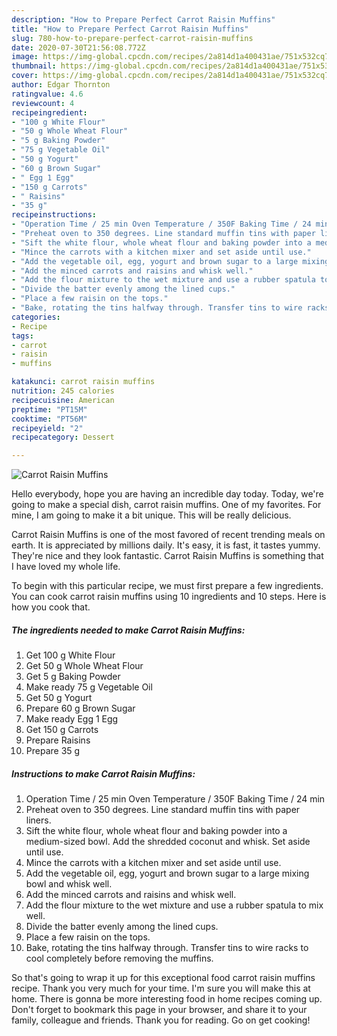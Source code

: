 ```yaml
---
description: "How to Prepare Perfect Carrot Raisin Muffins"
title: "How to Prepare Perfect Carrot Raisin Muffins"
slug: 780-how-to-prepare-perfect-carrot-raisin-muffins
date: 2020-07-30T21:56:08.772Z
image: https://img-global.cpcdn.com/recipes/2a814d1a400431ae/751x532cq70/carrot-raisin-muffins-recipe-main-photo.jpg
thumbnail: https://img-global.cpcdn.com/recipes/2a814d1a400431ae/751x532cq70/carrot-raisin-muffins-recipe-main-photo.jpg
cover: https://img-global.cpcdn.com/recipes/2a814d1a400431ae/751x532cq70/carrot-raisin-muffins-recipe-main-photo.jpg
author: Edgar Thornton
ratingvalue: 4.6
reviewcount: 4
recipeingredient:
- "100 g White Flour"
- "50 g Whole Wheat Flour"
- "5 g Baking Powder"
- "75 g Vegetable Oil"
- "50 g Yogurt"
- "60 g Brown Sugar"
- " Egg 1 Egg"
- "150 g Carrots"
- " Raisins"
- "35 g"
recipeinstructions:
- "Operation Time / 25 min Oven Temperature / 350F Baking Time / 24 min"
- "Preheat oven to 350 degrees. Line standard muffin tins with paper liners."
- "Sift the white flour, whole wheat flour and baking powder into a medium-sized bowl. Add the shredded coconut and whisk. Set aside until use."
- "Mince the carrots with a kitchen mixer and set aside until use."
- "Add the vegetable oil, egg, yogurt and brown sugar to a large mixing bowl and whisk well."
- "Add the minced carrots and raisins and whisk well."
- "Add the flour mixture to the wet mixture and use a rubber spatula to mix well."
- "Divide the batter evenly among the lined cups."
- "Place a few raisin on the tops."
- "Bake, rotating the tins halfway through. Transfer tins to wire racks to cool completely before removing the muffins."
categories:
- Recipe
tags:
- carrot
- raisin
- muffins

katakunci: carrot raisin muffins 
nutrition: 245 calories
recipecuisine: American
preptime: "PT15M"
cooktime: "PT56M"
recipeyield: "2"
recipecategory: Dessert

---
```



![Carrot Raisin Muffins](https://img-global.cpcdn.com/recipes/2a814d1a400431ae/751x532cq70/carrot-raisin-muffins-recipe-main-photo.jpg)

Hello everybody, hope you are having an incredible day today. Today, we're going to make a special dish, carrot raisin muffins. One of my favorites. For mine, I am going to make it a bit unique. This will be really delicious.

Carrot Raisin Muffins is one of the most favored of recent trending meals on earth. It is appreciated by millions daily. It's easy, it is fast, it tastes yummy. They're nice and they look fantastic. Carrot Raisin Muffins is something that I have loved my whole life.




To begin with this particular recipe, we must first prepare a few ingredients. You can cook carrot raisin muffins using 10 ingredients and 10 steps. Here is how you cook that.

<!--inarticleads1-->

##### The ingredients needed to make Carrot Raisin Muffins:

1. Get 100 g White Flour
1. Get 50 g Whole Wheat Flour
1. Get 5 g Baking Powder
1. Make ready 75 g Vegetable Oil
1. Get 50 g Yogurt
1. Prepare 60 g Brown Sugar
1. Make ready  Egg 1 Egg
1. Get 150 g Carrots
1. Prepare  Raisins
1. Prepare 35 g




<!--inarticleads2-->

##### Instructions to make Carrot Raisin Muffins:

1. Operation Time / 25 min Oven Temperature / 350F Baking Time / 24 min
1. Preheat oven to 350 degrees. Line standard muffin tins with paper liners.
1. Sift the white flour, whole wheat flour and baking powder into a medium-sized bowl. Add the shredded coconut and whisk. Set aside until use.
1. Mince the carrots with a kitchen mixer and set aside until use.
1. Add the vegetable oil, egg, yogurt and brown sugar to a large mixing bowl and whisk well.
1. Add the minced carrots and raisins and whisk well.
1. Add the flour mixture to the wet mixture and use a rubber spatula to mix well.
1. Divide the batter evenly among the lined cups.
1. Place a few raisin on the tops.
1. Bake, rotating the tins halfway through. Transfer tins to wire racks to cool completely before removing the muffins.




So that's going to wrap it up for this exceptional food carrot raisin muffins recipe. Thank you very much for your time. I'm sure you will make this at home. There is gonna be more interesting food in home recipes coming up. Don't forget to bookmark this page in your browser, and share it to your family, colleague and friends. Thank you for reading. Go on get cooking!
